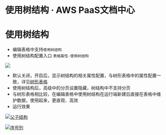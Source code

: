 # 使用树结构 · AWS PaaS文档中心

# 使用树结构

  * 编辑表格中支持`使用树结构`
  * 使用树结构配置入口 `表格属性-使用树结构`

[![](https://helpcdn.awspaas.com/picture/picture/202312/7ebcecda8d684f1db969187bf3d1732c.png)](<https://helpcdn.awspaas.com/picture/picture/202312/7ebcecda8d684f1db969187bf3d1732c.png>)

  * 默认关闭，开启后，显示树结构的相关属性配置，与树形表格中的属性配置一致，详见[树形表格](<https://docs7.awspaas.com/article/1677912341903355905>)
  * 使用树结构后，高级中的分页设置隐藏，树结构中不支持分页
  * 与树形表格相比较，在编辑表格中使用树结构在运行端新建后直接在表格中维护数据，使用起来，更直观、高效
  * 运行效果

[![父子结构](https://helpcdn.awspaas.com/picture/picture/202312/8c4fbabc5f19447ea665f039fc0e85f0.png)](<https://helpcdn.awspaas.com/picture/picture/202312/8c4fbabc5f19447ea665f039fc0e85f0.png>)

[![序号列](https://helpcdn.awspaas.com/picture/picture/202305/095d0a5b7df741a09a84c0627d95867a.png)](<https://helpcdn.awspaas.com/picture/picture/202305/095d0a5b7df741a09a84c0627d95867a.png>)